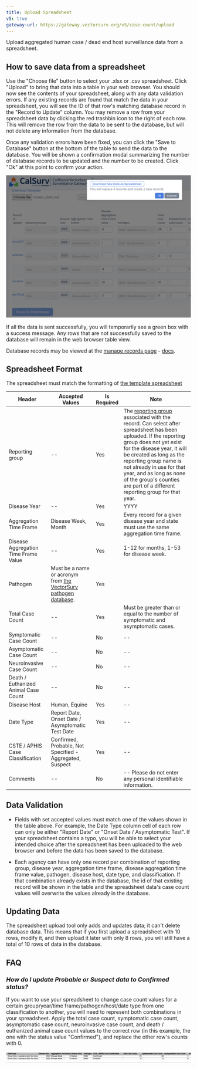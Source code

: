 ```yaml
---
title: Upload Spreadsheet
v5: true
gateway-url: https://gateway.vectorsurv.org/v5/case-count/upload
---
```


Upload aggregated human case / dead end host surveillance data from a spreadsheet.

## How to save data from a spreadsheet

Use the "Choose file" button to select your .xlsx or .csv spreadsheet. Click "Upload" to bring that data into a table in your web browser. You should now see the contents of your spreadsheet, along with any data validation errors. If any existing records are found that match the data in your spreadsheet, you will see the ID of that row's matching database record in the "Record to Update" column. You may remove a row from your spreadsheet data by clicking the red trashbin icon to the right of each row. This will remove the row from the data to be sent to the database, but will not delete any information from the database.

Once any validation errors have been fixed, you can click the "Save to Database" button at the bottom of the table to send the data to the database. You will be shown a confirmation modal summarizing the number of database records to be updated and the number to be created. Click "Ok" at this point to confirm your action.

![Case Count Upload Spreadsheet Confirmation](/assets/images/docs/case-count-upload-spreadsheet.png)

If all the data is sent successfully, you will temporarily see a green box with a success message. Any rows that are not successfully saved to the database will remain in the web browser table view.

Database records may be viewed at the [manage records page](https://gateway.vectorsurv.org/v5/case-count/manage) - [docs](https://docs.vectorsurv.org/v5/case-count/manage).

## Spreadsheet Format

The spreadsheet must match the formatting of [the template spreadsheet](https://ucdavis.box.com/s/bu8rjxmpiip6yspclmehy9noeifrf878)

| Header                               | Accepted Values                                                                                                             | Is Required | Note                                                                                                                                                                                                                                                                                                                                                                                                               |
| ------------------------------------ | --------------------------------------------------------------------------------------------------------------------------- | ----------- | ------------------------------------------------------------------------------------------------------------------------------------------------------------------------------------------------------------------------------------------------------------------------------------------------------------------------------------------------------------------------------------------------------------------ |
| Reporting group                      | --                                                                                                                          | Yes         | The [reporting group](https://docs.vectorsurv.org/v5/case-count/groups) associated with the record. Can select after spreadsheet has been uploaded. If the reporting group does not yet exist for the disease year, it will be created as long as the reporting group name is not already in use for that year, and as long as none of the group's counties are part of a different reporting group for that year. |
| Disease Year                         | --                                                                                                                          | Yes         | YYYY                                                                                                                                                                                                                                                                                                                                                                                                               |
| Aggregation Time Frame               | Disease Week, Month                                                                                                         | Yes         | Every record for a given disease year and state must use the same aggregation time frame.                                                                                                                                                                                                                                                                                                                          |
| Disease Aggregation Time Frame Value | --                                                                                                                          | Yes         | 1-12 for months, 1-53 for disease week.                                                                                                                                                                                                                                                                                                                                                                            |
| Pathogen                             | Must be a name or acronym from [the VectorSurv pathogen database](https://api.vectorsurv.org/#/Testing/get_v1_test_target). | Yes         |                                                                                                                                                                                                                                                                                                                                                                                                                    |
| Total Case Count                     | --                                                                                                                          | Yes         | Must be greater than or equal to the number of symptomatic and asymptomatic cases.                                                                                                                                                                                                                                                                                                                                 |
| Symptomatic Case Count               | --                                                                                                                          | No          | --                                                                                                                                                                                                                                                                                                                                                                                                                 |
| Asymptomatic Case Count              | --                                                                                                                          | No          | --                                                                                                                                                                                                                                                                                                                                                                                                                 |
| Neuroinvasive Case Count             | --                                                                                                                          | No          | --                                                                                                                                                                                                                                                                                                                                                                                                                 |
| Death / Euthanized Animal Case Count | --                                                                                                                          | No          | --                                                                                                                                                                                                                                                                                                                                                                                                                 |
| Disease Host                         | Human, Equine                                                                                                               | Yes         | --                                                                                                                                                                                                                                                                                                                                                                                                                 |
| Date Type                            | Report Date, Onset Date / Asymptomatic Test Date                                                                            | Yes         | --                                                                                                                                                                                                                                                                                                                                                                                                                 |
| CSTE / APHIS Case Classification     | Confirmed, Probable, Not Specified - Aggregated, Suspect                                                                    | Yes         | --                                                                                                                                                                                                                                                                                                                                                                                                                 |
| Comments                             | --                                                                                                                          | No          | -- Please do not enter any personal identifiable information.                                                                                                                                                                                                                                                                                                                                                      |

## Data Validation

- Fields with set accepted values must match one of the values shown in the table above. For example, the Date Type column cell of each row can only be either "Report Date" or "Onset Date / Asymptomatic Test". If your spreadsheet contains a typo, you will be able to select your intended choice after the spreadsheet has been uploaded to the web browser and before the data has been saved to the database.

- Each agency can have only one record per combination of reporting group, disease year, aggregation time frame, disease aggregation time frame value, pathogen, disease host, date type, and classification. If that combination already exists in the database, the id of that existing record will be shown in the table and the spreadsheet data's case count values will overwrite the values already in the database.

## Updating Data

The spreadsheet upload tool only adds and updates data; it can't delete database data. This means that if you first upload a spreadsheet with 10 rows, modify it, and then upload it later with only 8 rows, you will still have a total of 10 rows of data in the database.

## FAQ

### _How do I update Probable or Suspect data to Confirmed status?_

If you want to use your spreadsheet to change case count values for a certain group/year/time frame/pathogen/host/date type from one classification to another, you will need to represent both combinations in your spreadsheet. Apply the total case count, symptomatic case count, asymptomatic case count, neuroinvasive case count, and death / euthanized animal case count values to the correct row (in this example, the one with the status value "Confirmed"), and replace the other row's counts with 0.

![Example Updating Rows](/assets/images/docs/case-count-upload-update.png)
